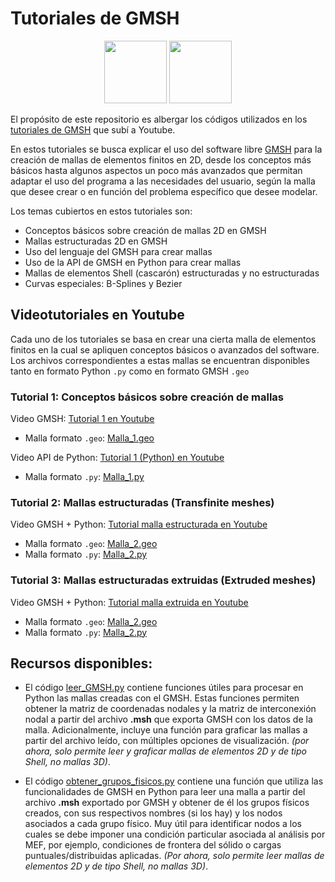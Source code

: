 # Tutoriales de GMSH

<p align="center">
  <img src="https://gitlab.onelab.info/uploads/-/system/project/avatar/3/gmsh.png" height="100">
  <img src="https://anthoncode.com/wp-content/uploads/2019/01/python-logo-png.png" height="100">
</p>

El propósito de este repositorio es albergar los códigos utilizados en los [tutoriales de GMSH](https://www.youtube.com/playlist?list=PLu42Gwp4NwSutpf8S_B6mX_vNgETAXtMs) que subí a Youtube.

En estos tutoriales se busca explicar el uso del software libre [GMSH](https://gmsh.info) para la creación de mallas de elementos finitos en 2D, desde los conceptos más básicos hasta algunos aspectos un poco más avanzados que permitan adaptar el uso del programa a las necesidades del usuario, según la malla que desee crear o en función del problema específico que desee modelar.

Los temas cubiertos en estos tutoriales son:
- Conceptos básicos sobre creación de mallas 2D en GMSH
- Mallas estructuradas 2D en GMSH
- Uso del lenguaje del GMSH para crear mallas
- Uso de la API de GMSH en Python para crear mallas
- Mallas de elementos Shell (cascarón) estructuradas y no estructuradas
- Curvas especiales: B-Splines y Bezier 

## Videotutoriales en Youtube

Cada uno de los tutoriales se basa en crear una cierta malla de elementos finitos en la cual se apliquen conceptos básicos o avanzados del software. Los archivos correspondientes a estas mallas se encuentran disponibles tanto en formato Python `.py` como en formato GMSH `.geo`

### Tutorial 1: Conceptos básicos sobre creación de mallas

Video GMSH: [Tutorial 1 en Youtube](https://youtu.be/Jn4QbNt-lfU)

-  Malla formato `.geo`: [Malla_1.geo](/Mallas_GMSH/1_Malla-simple_2d.geo)

Video API de Python: [Tutorial 1 (Python) en Youtube](https://youtu.be/az4OATXyA9E)

- Malla formato `.py`: [Malla_1.py](/Mallas_python/1_Malla-simple_2d.py)

### Tutorial 2: Mallas estructuradas (Transfinite meshes)

Video GMSH + Python: [Tutorial malla estructurada en Youtube](https://youtu.be/8IrGJzqJ9SE)

- Malla formato `.geo`: [Malla_2.geo](/Mallas_GMSH/2_Malla-estructurada_2d.geo)
- Malla formato `.py`: [Malla_2.py](/Mallas_python/2_Malla-estructurada_2d.py)

### Tutorial 3: Mallas estructuradas extruidas (Extruded meshes)

Video GMSH + Python: [Tutorial malla extruida en Youtube](http://52.68.96.58)

- Malla formato `.geo`: [Malla_2.geo](/Mallas_GMSH/2_Malla-estructurada-extrude_2d.geo)
- Malla formato `.py`: [Malla_2.py](/Mallas_python/2_Malla-estructurada-extrude_2d.py)

## Recursos disponibles:
- El código [leer_GMSH.py](/leer_GMSH.py) contiene funciones útiles para procesar en Python las mallas creadas con el GMSH. Estas funciones permiten obtener la matriz de coordenadas nodales y la matriz de interconexión nodal a partir del archivo **.msh** que exporta GMSH con los datos de la malla. Adicionalmente, incluye una función para graficar las mallas a partir del archivo leído, con múltiples opciones de visualización. *(por ahora, solo permite leer y graficar mallas de elementos 2D y de tipo Shell, no mallas 3D)*.

- El código [obtener_grupos_fisicos.py](/obtener_grupos_fisicos.py) contiene una función que utiliza las funcionalidades de GMSH en Python para leer una malla a partir del archivo **.msh** exportado por GMSH y obtener de él los grupos físicos creados, con sus respectivos nombres (si los hay) y los nodos asociados a cada grupo físico. Muy útil para identificar nodos a los cuales se debe imponer una condición particular asociada al análisis por MEF, por ejemplo, condiciones de frontera del sólido o cargas puntuales/distribuidas aplicadas. *(Por ahora, solo permite leer mallas de elementos 2D y de tipo Shell, no mallas 3D)*.
